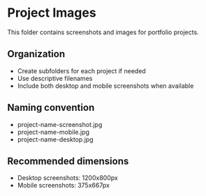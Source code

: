 
# Project Images

This folder contains screenshots and images for portfolio projects.

## Organization
- Create subfolders for each project if needed
- Use descriptive filenames
- Include both desktop and mobile screenshots when available

## Naming convention
- project-name-screenshot.jpg
- project-name-mobile.jpg
- project-name-desktop.jpg

## Recommended dimensions
- Desktop screenshots: 1200x800px
- Mobile screenshots: 375x667px
